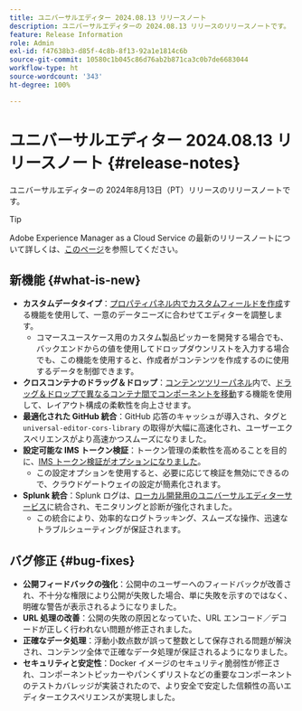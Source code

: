 ```yaml
---
title: ユニバーサルエディター 2024.08.13 リリースノート
description: ユニバーサルエディターの 2024.08.13 リリースのリリースノートです。
feature: Release Information
role: Admin
exl-id: f47638b3-d85f-4c8b-8f13-92a1e1814c6b
source-git-commit: 10580c1b045c86d76ab2b871ca3c0b7de6683044
workflow-type: ht
source-wordcount: '343'
ht-degree: 100%

---
```


# ユニバーサルエディター 2024.08.13 リリースノート {#release-notes}

ユニバーサルエディターの 2024年8月13日（PT）リリースのリリースノートです。

>[!TIP]
>
>Adobe Experience Manager as a Cloud Service の最新のリリースノートについて詳しくは、[このページ](/help/release-notes/release-notes-cloud/release-notes-current.md)を参照してください。

## 新機能 {#what-is-new}

* **カスタムデータタイプ**：[プロパティパネル内でカスタムフィールドを作成](https://developer.adobe.com/uix/docs/services/aem-universal-editor/api/item-types-renderers/)する機能を使用して、一意のデータニーズに合わせてエディターを調整します。
   * コマースユースケース用のカスタム製品ピッカーを開発する場合でも、バックエンドからの値を使用してドロップダウンリストを入力する場合でも、この機能を使用すると、作成者がコンテンツを作成するのに使用するデータを制御できます。
* **クロスコンテナのドラッグ＆ドロップ**：[コンテンツツリーパネル](/help/sites-cloud/authoring/universal-editor/navigation.md#content-tree-mode)内で、[ドラッグ＆ドロップで異なるコンテナ間でコンポーネントを移動](/help/sites-cloud/authoring/universal-editor/authoring.md#reordering-components)する機能を使用して、レイアウト構成の柔軟性を向上させます。
* **最適化された GitHub 統合**：GitHub 応答のキャッシュが導入され、タグと `universal-editor-cors-library` の取得が大幅に高速化され、ユーザーエクスペリエンスがより高速かつスムーズになりました。
* **設定可能な IMS トークン検証**：トークン管理の柔軟性を高めることを目的に、[IMS トークン検証がオプションになりました](/help/implementing/universal-editor/local-dev.md#setting-up-service)。
   * この設定オプションを使用すると、必要に応じて検証を無効にできるので、クラウドゲートウェイの設定が簡素化されます。
* **Splunk 統合**：Splunk ログは、[ローカル開発用のユニバーサルエディターサービス](/help/implementing/universal-editor/local-dev.md#setting-up-service)に統合され、モニタリングと診断が強化されました。
   * この統合により、効率的なログトラッキング、スムーズな操作、迅速なトラブルシューティングが保証されます。

## バグ修正 {#bug-fixes}

* **公開フィードバックの強化**：公開中のユーザーへのフィードバックが改善され、不十分な権限により公開が失敗した場合、単に失敗を示すのではなく、明確な警告が表示されるようになりました。
* **URL 処理の改善**：公開の失敗の原因となっていた、URL エンコード／デコードが正しく行われない問題が修正されました。
* **正確なデータ処理**：浮動小数点数が誤って整数として保存される問題が解決され、コンテンツ全体で正確なデータ処理が保証されるようになりました。
* **セキュリティと安定性**：Docker イメージのセキュリティ脆弱性が修正され、コンポーネントピッカーやパンくずリストなどの重要なコンポーネントのテストカバレッジが実装されたので、より安全で安定した信頼性の高いエディターエクスペリエンスが実現しました。
